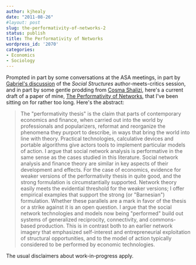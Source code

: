 ```yaml
---
author: kjhealy
date: "2011-08-26"
#layout: post
slug: the-performativity-of-networks-2
status: publish
title: The Performativity of Networks
wordpress_id: '2070'
categories:
- Economics
- Sociology
---
```


Prompted in part by some conversations at the ASA meetings, in part by [Gabriel's discussion](http://codeandculture.wordpress.com/2011/08/24/social-structures/) of the *Social Structures* author-meets-critics session, and in part by some gentle prodding from [Cosma Shalizi](http://cscs.umich.edu/~crshalizi/weblog/), here's a current draft of a paper of mine, [The Performativity of Networks](http://kieranhealy.org/files/drafts/performativity.pdf), that I've been sitting on for rather too long. Here's the abstract:

> The "performativity thesis" is the claim that parts of contemporary economics and finance, when carried out into the world by professionals and popularizers, reformat and reorganize the phenomena they purport to describe, in ways that bring the world into line with theory. Practical technologies, calculative devices and portable algorithms give actors tools to implement particular models of action. I argue that social network analysis is performative in the same sense as the cases studied in this literature. Social network analysis and finance theory are similar in key aspects of their development and effects. For the case of economics, evidence for weaker versions of the performativity thesis in quite good, and the strong formulation is circumstantially supported. Network theory easily meets the evidential threshold for the weaker versions; I offer empirical examples that support the strong (or "Barnesian") formulation. Whether these parallels are a mark in favor of the thesis or a strike against it is an open question. I argue that the social network technologies and models now being "performed" build out systems of generalized reciprocity, connectivity, and commons-based production. This is in contrast both to an earlier network imagery that emphasized self-interest and entrepreneurial exploitation of structural opportunities, and to the model of action typically considered to be performed by economic technologies.

The usual disclaimers about work-in-progress apply.
